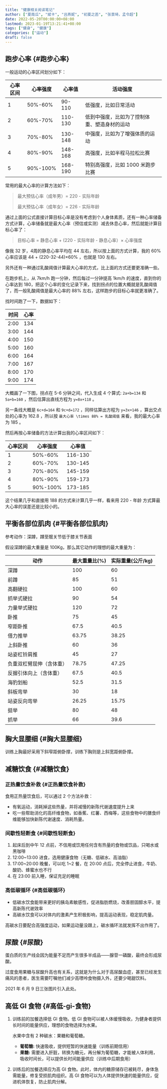 ```yaml
---
title: "健康相关阅读笔记"
author: ["夏南瓜", "斌卡", "吕燕妮", "初夏之菡", "张景琦，孟令超"]
date: 2022-05-20T00:00:00+08:00
lastmod: 2023-01-19T13:21:41+08:00
tags: ["健身", "健康"]
categories: ["运动"]
draft: false
---
```


## 跑步心率 {#跑步心率}

一般运动的心率区间划分如下：

| 心率区间 | 心率强度 | 心率值  | 活动强度               |
|------|------|------|--------------------|
| 1    | 50%-60%  | 90-110  | 低强度，比如日常活动   |
| 2    | 60%-70%  | 110-130 | 低到中强度，比如为了控制体重、塑造身材的运动 |
| 3    | 70%-80%  | 130-148 | 中强度，比如为了增强体质的运动 |
| 4    | 80%-90%  | 148-168 | 高强度，比如半程马拉松比赛 |
| 5    | 90%-100% | 168-190 | 特别高强度，比如 1000 米跑步比赛 |

常用的最大心率的计算方法如下：

> 最大预估心率（成年男）= 220 - 实际年龄
>
> 最大预估心率（成年女）= 226 - 实际年龄

通过上面的公式直接计算目标心率是没有考虑到个人身体素质，还有一种心率储备方式计算，心率储备就是最大心率（预估或实测）减去休息心率，然后就能计算目标心率了：

> 目标心率 = 静息心率 + (220 - 实际年龄 - 静息心率）&times; 心率强度

像我 32 岁，4周的静息心率平均在 44 左右，所以按上面的方式计算，我的 60% 心率应该是 44 + (220-32-44)&times;60% ，也就是 130 左右。

另外还有一种通过乳酸阈值计算最大心率的方式，比上面的方式还要更准确一些。

在跑步机上，从 7km/h 跑一分钟，然后每过一分钟提高 1km/h 的速度，直到你的心率达到 180，把这个心率的变化记录下来，找到拐点的位置大概就是乳酸阈值了，而一般乳酸阈值是最大心率的 88% 左右，这样跑步的目标心率就更准确了。

找时间跑了一下，数据如下：

| 时间 | 心率 |
|----|----|
| 2:00 | 134 |
| 3:00 | 144 |
| 4:00 | 150 |
| 5:00 | 160 |
| 6:00 | 164 |
| 7:00 | 167 |
| 8:00 | 170 |
| 9:00 | 174 |

大概画了一下图，拐点在 5-6 分钟之间，代入生成 4 个算式: `2a+b=134` 和 `5a+b=160` ，然后估算出直线方程为 `y=8x+118` 。

另一条线大概是 `6c+d=164` 和 `9c+d=172` ，同样估算出方程为 `y=3x+146` ，算出交点处的心率为 162.8 ，所以按 `最大心率 \times 88% = 乳酸阈值` 来看，我的最大心率为 185 。

然后再按心率储备的方法计算出我的心率区间如下：

| 心率区间 | 心率强度 | 心率值  |
|------|------|------|
| 1    | 50%-60%  | 116-130 |
| 2    | 60%-70%  | 130-145 |
| 3    | 70%-80%  | 145-159 |
| 4    | 80%-90%  | 159-173 |
| 5    | 90%-100% | 173-185 |

这个结果几乎和直接用 188 的方式来计算几乎一样，看来用 220 - 年龄 方式算最大心率的误差还是比较小的。


## 平衡各部位肌肉 {#平衡各部位肌肉}

参考动作：深蹲，蹲至髋关节低于膝关节表面

假设深蹲的最大重量是 100Kg，那么其它动作的理想的最大重量为：

| 动作         | 最大重量比(%) | 实际重量(公斤/kg) |
|------------|----------|-------------|
| 深蹲         | 100      | 60          |
| 前蹲         | 85       | 51          |
| 高翻硬拉     | 100      | 60          |
| 抓举式硬拉   | 90       | 54          |
| 力量举式硬拉 | 120      | 72          |
| 卧推         | 75       | 45          |
| 窄距卧推     | 67.5     | 40.5        |
| 借力推举     | 63.75    | 38.25       |
| 上斜卧推     | 60       | 36          |
| 站姿杠铃肩推 | 45       | 27          |
| 负重双杠臂屈伸（含体重） | 78.75    | 47.25       |
| 反握引体向上（含体重） | 67.5     | 40.5        |
| 海豹划船     | 52.5     | 31.5        |
| 斜板弯举     | 30       | 18          |
| 站姿反向弯举 | 26.25    | 15.75       |
| 挺举         | 80       | 48          |
| 抓举         | 66       | 39.6        |


## 胸大显腰细 {#胸大显腰细}

训练上胸最好采用下斜窄距俯卧撑，训练下胸则是上斜宽距俯卧撑。


## 减糖饮食 {#减糖饮食}



### 正热量饮食补救 {#正热量饮食补救}

食用正热量饮食后，可以通过 2 个方法补救：

-   有氧运动，消耗掉这些热量，并将减慢的新陈代谢速度提升上来
-   吃一些帮助消化的高纤维食物，如香蕉、红薯、西梅等，这些食物中的膳食纤维能够加快新陈代谢速度、消耗热量。


### 间歇性轻断食 {#间歇性轻断食}

1.  起床后到中午 12 点前，不信用或饮用任何含有热量的食物或饮品，只喝水或黑咖啡
2.  12:00~13:00 进食，选用健康食物（无糖、低碳水、高油脂）
3.  17:00~20:00 晚餐，可以吃 1~2 餐，在 20:00 点后，完全停止进食，牛奶、酸奶、蜂蜜水也不行
4.  在 23:00 前入睡，保证充足的睡眠


### 高低碳循环 {#高低碳循环}

-   低碳水饮食能带来更好的胰岛素敏感性，促进脂肪燃烧，改善胆固醇水平，提高新陈代谢效率
-   高碳水饮食可以对体内的激素产生积极影响，提高运动表现，稳定肌肉量。

高碳水日要配合高强度运动，如果运动量没跟上，碳水循环法就发挥不出作用了。


## 尿酸 {#尿酸}

蛋白质的生产线会因为能量不足而产生很多半成品——腺苷一磷酸，最终会形成尿酸。

过度食用果糖与尿酸升高也有关系，这就是为什么对于高尿酸血症，甚至已经发生痛风的患者，医生需要叮嘱他们减少高嘌呤食物摄入外，还要少喝甜饮料。

2021 年 6 月 9 日三张图片引入此处。


## 高低 GI 食物 {#高低-gi-食物}

1.  训练前的加餐选择低 GI 食物。低 GI 食物可以被人体缓慢吸收，为健身者提供长时间的能量供应，理想的食物选择为水果。

    水果中含有 2 种碳水：果糖和葡萄糖。

    -   **葡萄糖:** 快速吸收，提供短暂的快速能量（训练前期信用）
    -   **果糖:** 需要进入肝脏，转换为糖元，再分解为葡萄糖，才能被人体利用，吸收时间长，可以提供长时间能量供应（训练中后期食用）

2.  训练后的加餐选择应为高 GI 食物。此时，体内的糖原储存已被耗尽，身体急需能量，修复受损肌肉组织。高 GI 食物可以为人体提供快速的能量供应，促进机体恢复，防止肌肉分解。
